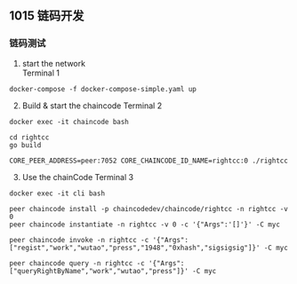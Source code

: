 ## 1015 链码开发
### 链码测试
1. start the network  
Terminal 1
```
docker-compose -f docker-compose-simple.yaml up
```

2. Build & start the chaincode
Terminal 2
```
docker exec -it chaincode bash

cd rightcc
go build

CORE_PEER_ADDRESS=peer:7052 CORE_CHAINCODE_ID_NAME=rightcc:0 ./rightcc
```

3. Use the chainCode 
Terminal 3
```
docker exec -it cli bash

peer chaincode install -p chaincodedev/chaincode/rightcc -n rightcc -v 0
peer chaincode instantiate -n rightcc -v 0 -c '{"Args":'[]'}' -C myc

peer chaincode invoke -n rightcc -c '{"Args":["regist","work","wutao","press","1948","0xhash","sigsigsig"]}' -C myc 
 
peer chaincode query -n rightcc -c '{"Args":["queryRightByName","work","wutao","press"]}' -C myc
```